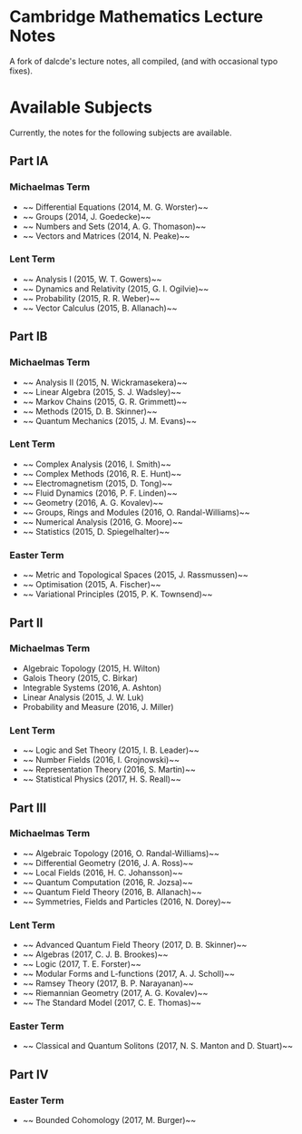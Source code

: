 # Cambridge Mathematics Lecture Notes

A fork of dalcde's lecture notes, all compiled, (and with occasional typo fixes).

# Available Subjects

Currently, the notes for the following subjects are available.

## Part IA
### Michaelmas Term
- ~~ Differential Equations (2014, M. G. Worster)~~
- ~~ Groups (2014, J. Goedecke)~~
- ~~ Numbers and Sets (2014, A. G. Thomason)~~
- ~~ Vectors and Matrices (2014, N. Peake)~~

### Lent Term
- ~~ Analysis I (2015, W. T. Gowers)~~
- ~~ Dynamics and Relativity (2015, G. I. Ogilvie)~~
- ~~ Probability (2015, R. R. Weber)~~
- ~~ Vector Calculus (2015, B. Allanach)~~

## Part IB
### Michaelmas Term
- ~~ Analysis II (2015, N. Wickramasekera)~~
- ~~ Linear Algebra (2015, S. J. Wadsley)~~
- ~~ Markov Chains (2015, G. R. Grimmett)~~
- ~~ Methods (2015, D. B. Skinner)~~
- ~~ Quantum Mechanics (2015, J. M. Evans)~~

### Lent Term
- ~~ Complex Analysis (2016, I. Smith)~~
- ~~ Complex Methods (2016, R. E. Hunt)~~
- ~~ Electromagnetism (2015, D. Tong)~~
- ~~ Fluid Dynamics (2016, P. F. Linden)~~
- ~~ Geometry (2016, A. G. Kovalev)~~
- ~~ Groups, Rings and Modules (2016, O. Randal-Williams)~~
- ~~ Numerical Analysis (2016, G. Moore)~~
- ~~ Statistics (2015, D. Spiegelhalter)~~

### Easter Term
- ~~ Metric and Topological Spaces (2015, J. Rassmussen)~~
- ~~ Optimisation (2015, A. Fischer)~~
- ~~ Variational Principles (2015, P. K. Townsend)~~

## Part II
### Michaelmas Term
 - Algebraic Topology (2015, H. Wilton)
 - Galois Theory (2015, C. Birkar)
 - Integrable Systems (2016, A. Ashton)
 - Linear Analysis (2015, J. W. Luk)
 - Probability and Measure (2016, J. Miller)

### Lent Term
- ~~ Logic and Set Theory (2015, I. B. Leader)~~
- ~~ Number Fields (2016, I. Grojnowski)~~
- ~~ Representation Theory (2016, S. Martin)~~
- ~~ Statistical Physics (2017, H. S. Reall)~~

## Part III
### Michaelmas Term
- ~~ Algebraic Topology (2016, O. Randal-Williams)~~
- ~~ Differential Geometry (2016, J. A. Ross)~~
- ~~ Local Fields (2016, H. C. Johansson)~~
- ~~ Quantum Computation (2016, R. Jozsa)~~
- ~~ Quantum Field Theory (2016, B. Allanach)~~
- ~~ Symmetries, Fields and Particles (2016, N. Dorey)~~

### Lent Term
- ~~ Advanced Quantum Field Theory (2017, D. B. Skinner)~~
- ~~ Algebras (2017, C. J. B. Brookes)~~
- ~~ Logic (2017, T. E. Forster)~~
- ~~ Modular Forms and L-functions (2017, A. J. Scholl)~~
- ~~ Ramsey Theory (2017, B. P. Narayanan)~~
- ~~ Riemannian Geometry (2017, A. G. Kovalev)~~
- ~~ The Standard Model (2017, C. E. Thomas)~~

### Easter Term
- ~~ Classical and Quantum Solitons (2017, N. S. Manton and D. Stuart)~~

## Part IV
### Easter Term
- ~~ Bounded Cohomology (2017, M. Burger)~~
